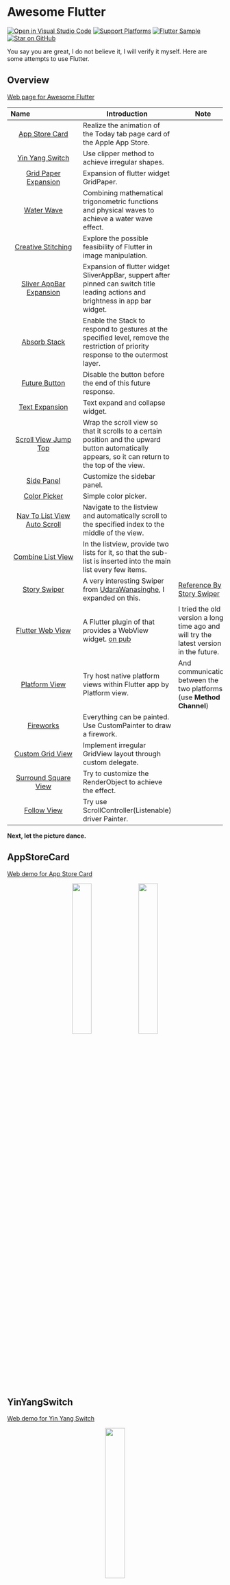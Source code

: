 # Awesome Flutter

[![Open in Visual Studio Code](https://open.vscode.dev/badges/open-in-vscode.svg)](https://open.vscode.dev/Nomeleel/awesome_flutter) [![Support Platforms](https://img.shields.io/badge/flutter-android%20%7C%20ios-green.svg)](https://github.com/Nomeleel/awesome_flutter) [![Flutter Sample](https://img.shields.io/badge/flutter-sample-purple.svg)](https://github.com/Nomeleel/fine_client) [![Star on GitHub](https://img.shields.io/github/stars/Nomeleel/awesome_flutter.svg?style=flat&logo=github&colorB=deeppink&label=stars)](https://github.com/Nomeleel/awesome_flutter) 

You say you are great, I do not believe it, I will verify it myself. Here are some attempts to use Flutter.

## Overview

[Web page for Awesome Flutter](https://nomeleel.github.io/awesome_flutter/)

| Name&nbsp;&nbsp;&nbsp;&nbsp;&nbsp;&nbsp;&nbsp;&nbsp;&nbsp;&nbsp;&nbsp;&nbsp;&nbsp;&nbsp;&nbsp;&nbsp;&nbsp;&nbsp;&nbsp;&nbsp;&nbsp;&nbsp;&nbsp;&nbsp;&nbsp; | Introduction | Note
| :------: | ------ | ------ |
| [App Store Card](#appstorecard) | Realize the animation of the Today tab page card of the Apple App Store. |
| [Yin Yang Switch](#yinyangswitch) | Use clipper method to achieve irregular shapes. |
| [Grid Paper Expansion](#gridpaperexpansion) | Expansion of flutter widget GridPaper. |
| [Water Wave](#waterwave) | Combining mathematical trigonometric functions and physical waves to achieve a water wave effect. |
| [Creative Stitching](#creativestitching) | Explore the possible feasibility of Flutter in image manipulation. |
| [Sliver AppBar Expansion](#sliverappbarexpansion) | Expansion of flutter widget SliverAppBar, suppert after pinned can switch title leading actions and brightness in app bar widget. |
| [Absorb Stack](#absorbstack) | Enable the Stack to respond to gestures at the specified level, remove the restriction of priority response to the outermost layer. |
| [Future Button](#futurebutton) | Disable the button before the end of this future response. |
| [Text Expansion](#textexpansion) | Text expand and collapse widget. |
| [Scroll View Jump Top](#scrollviewjumptop) | Wrap the scroll view so that it scrolls to a certain position and the upward button automatically appears, so it can return to the top of the view. |
| [Side Panel](#sidepanel-colorpicker) | Customize the sidebar panel. |
| [Color Picker](#sidepanel-colorpicker) | Simple color picker. |
| [Nav To List View Auto Scroll](#navtolistviewautoscroll) | Navigate to the listview and automatically scroll to the specified index to the middle of the view. |
| [Combine List View](#combinelistview) | In the listview, provide two lists for it, so that the sub-list is inserted into the main list every few items. |
| [Story Swiper](#storyswiper) | A very interesting Swiper from [UdaraWanasinghe](https://github.com/UdaraWanasinghe), I expanded on this. | [Reference By Story Swiper](https://github.com/UdaraWanasinghe/StorySwiper) |
| [Flutter Web View](#flutterwebview) | A Flutter plugin of that provides a WebView widget. [on pub](https://pub.dev/packages/webview_flutter) | I tried the old version a long time ago and will try the latest version in the future.|
| [Platform View](#platformview) | Try host native platform views within Flutter app by Platform view. | And communication between the two platforms (use **Method Channel**) |
| [Fireworks](#fireworks) | Everything can be painted. Use CustomPainter to draw a firework. |
| [Custom Grid View](#customgridview) | Implement irregular GridView layout through custom delegate. |
| [Surround Square View](#surroundsquareview) | Try to customize the RenderObject to achieve the effect. |
| [Follow View](#followview) | Try use ScrollController(Listenable) driver Painter. |

**Next, let the picture dance.**

## AppStoreCard

[Web demo for App Store Card](https://nomeleel.github.io/awesome_flutter/)

<div align="center">
    <img src="https://raw.githubusercontent.com/Nomeleel/Assets/master/awesome_flutter/markdown/app_store_card_1.gif" width="30%"/>
    <img src="https://raw.githubusercontent.com/Nomeleel/Assets/master/awesome_flutter/markdown/app_store_card_2.gif" width="30%"/>
</div>

## YinYangSwitch

[Web demo for Yin Yang Switch](https://nomeleel.github.io/awesome_flutter/#/yin_yang_switch_view)

<div align="center">
    <img src="https://raw.githubusercontent.com/Nomeleel/Assets/master/awesome_flutter/markdown/yin_yang_switch.gif" width="30%"/>
</div>

## GridPaperExpansion

[Web demo for Grid Paper Expansion](https://nomeleel.github.io/awesome_flutter/#/grid_paper_exp_view)

<div align="center">
    <img src="https://raw.githubusercontent.com/Nomeleel/Assets/master/awesome_flutter/markdown/grid_paper_exp.gif" width="30%"/>
</div>

## WaterWave

[Web demo for Water Wave](https://nomeleel.github.io/awesome_flutter/#/water_wave_view)

<div align="center">
    <img src="https://raw.githubusercontent.com/Nomeleel/Assets/master/awesome_flutter/markdown/water_wave.gif" width="30%"/>
</div>

## CreativeStitching

[Web demo for Creative Stitching](https://nomeleel.github.io/awesome_flutter/#/creative_stitching_view)

<div align="center">
    <img src="https://raw.githubusercontent.com/Nomeleel/Assets/master/awesome_flutter/markdown/creative_stitching.gif" width="30%"/>
</div>

## SliverAppBarExpansion

If the initial background color and the pinned background color after scrolling big different, the same app bar cannot adapt to the two backgrounds. At this time, you need to automatically switch the appbar to adapt to the new background.

**The conversion process has achieved a transparent gradient, which can be viewed in the web demo.**

[Web demo for Sliver AppBar Expansion](https://nomeleel.github.io/awesome_flutter/#/sliver_app_bar_exp_view)

<div align="center">SliverAppBar in Flutter ｜ SliverAppBarExpansion</div>

<div align="center">
    <img src="https://raw.githubusercontent.com/Nomeleel/Assets/master/awesome_flutter/markdown/sliver_app_bar.gif" width="30%"/>
    <img src="https://raw.githubusercontent.com/Nomeleel/Assets/master/awesome_flutter/markdown/sliver_app_bar_expansion_2.gif" width="30.5%"/>
</div>

## AbsorbStack

[Web demo for Absorb Stack](https://nomeleel.github.io/awesome_flutter/#/absorb_stack_view)

<div align="center">
    <img src="https://raw.githubusercontent.com/Nomeleel/Assets/master/awesome_flutter/markdown/absorb_stack_view.gif" width="30%"/>
</div>

## FutureButton

[Web demo for Future Button](https://nomeleel.github.io/awesome_flutter/#/future_button_view)

<div align="center">
    <img src="https://raw.githubusercontent.com/Nomeleel/Assets/master/awesome_flutter/markdown/future_button_view.gif" width="30%"/>
</div>

## TextExpansion

[Web demo for Text Expansion](https://nomeleel.github.io/awesome_flutter/#/text_expansion_view)

<div align="center">
    <img src="https://raw.githubusercontent.com/Nomeleel/Assets/master/awesome_flutter/markdown/text_expansion_view.gif" width="30%"/>
</div>

## ScrollViewJumpTop

[Web demo for Scroll View Jump Top](https://nomeleel.github.io/awesome_flutter/#/scroll_view_jump_top_view)

<div align="center">
    <img src="https://raw.githubusercontent.com/Nomeleel/Assets/master/awesome_flutter/markdown/scroll_view_jump_top_view.gif" width="30%"/>
</div>

## SidePanel-ColorPicker

[Web demo for Side Panel && Color Picker](https://nomeleel.github.io/fine_client/)

<div align="center">
    <img src="https://raw.githubusercontent.com/Nomeleel/Assets/master/fine_client/markdown/gctsq_2.gif" width="60%" />
</div>

## NavToListViewAutoScroll

[Web demo for Nav To List View Auto Scroll](https://nomeleel.github.io/awesome_flutter/#/nav_to_list_view_auto_scroll_view)

<div align="center">
    <img src="https://raw.githubusercontent.com/Nomeleel/Assets/master/awesome_flutter/markdown/nav_to_list_view_auto_scroll_view.gif" width="30%"/>
</div>

## CombineListView

[Web demo for Combine List View](https://nomeleel.github.io/awesome_flutter/#/combine_list_view_view)

<div align="center">
    <img src="https://raw.githubusercontent.com/Nomeleel/Assets/master/awesome_flutter/markdown/combine_list_view_view.gif" width="30%"/>
</div>

## StorySwiper

[Web demo for Story Swiper View](https://nomeleel.github.io/awesome_flutter/#/story_swiper_view)

<div align="center">
    <img src="https://raw.githubusercontent.com/Nomeleel/Assets/master/awesome_flutter/markdown/story_swiper_view.gif" width="30%"/>
</div>

## FlutterWebView

<!-- **Tried the plugin old version a long time ago.** -->

<!-- <div align="center">
    <img src="https://raw.githubusercontent.com/Nomeleel/Assets/master/awesome_flutter/markdown/web_view_example_view.gif" width="30%"/>
</div> -->

**The latest version:** 
[![Pub Package](https://img.shields.io/pub/v/webview_flutter.svg)](https://pub.dev/packages/webview_flutter)
<br/>
**Version used this time: 2.0.4**

<div align="center">
    <img src="https://raw.githubusercontent.com/Nomeleel/Assets/master/awesome_flutter/markdown/web_view_navigation_bar.gif" width="30%"/>
    <img src="https://raw.githubusercontent.com/Nomeleel/Assets/master/awesome_flutter/markdown/web_view_bottom_home_action.gif" width="30%"/>
    <img src="https://raw.githubusercontent.com/Nomeleel/Assets/master/awesome_flutter/markdown/web_view_bottom_action_posrition.gif" width="30%"/>
</div>

<div align="center">
    <img src="https://raw.githubusercontent.com/Nomeleel/Assets/master/awesome_flutter/markdown/web_view_bottom_action_cache.gif" width="30%"/>
    <img src="https://raw.githubusercontent.com/Nomeleel/Assets/master/awesome_flutter/markdown/web_view_bottom_action_agent_cookie.gif" width="30%"/>
    <img src="https://raw.githubusercontent.com/Nomeleel/Assets/master/awesome_flutter/markdown/web_view_bottom_action_console_close.gif" width="30%"/>
</div>

## PlatformView

### Flutter View Navigation to Native Platform View

<div align="center">
    <img src="https://raw.githubusercontent.com/Nomeleel/Assets/master/awesome_flutter/markdown/flutter_platform_view_open_ios_view.gif" width="31.2%"/><img src="https://raw.githubusercontent.com/Nomeleel/Assets/master/awesome_flutter/markdown/flutter_platform_view_open_android_view.gif" width="30%"/>
</div>

### Flutter View open Native Platform Modal Sheet View
**Flutter** -------- **Method Channel** --------**>** **Native**

<div align="center">
    <img src="https://raw.githubusercontent.com/Nomeleel/Assets/master/awesome_flutter/markdown/flutter_view_open_ios_app_store_product_view.gif" width="34.5%"/><img src="https://raw.githubusercontent.com/Nomeleel/Assets/master/awesome_flutter/markdown/flutter_view_open_android_share_view.gif" width="30%"/>
</div>

### Native Platform View open Flutter Modal Sheet View
**Native** -------- **Method Channel** --------**>** **Flutter**

<div align="center">
    <img src="https://raw.githubusercontent.com/Nomeleel/Assets/master/awesome_flutter/markdown/ios_view_show_flutter_bottom_sheet.gif" width="31.2%"/><img src="https://raw.githubusercontent.com/Nomeleel/Assets/master/awesome_flutter/markdown/android_view_show_flutter_bottom_sheet.gif" width="30%"/>
</div>

## Fireworks

[Web demo for Fireworks](https://nomeleel.github.io/awesome_flutter/#/fireworks_view)

<div align="center">
    <img src="https://raw.githubusercontent.com/Nomeleel/Assets/master/awesome_flutter/markdown/fireworks_view.gif" width="33%"/>
</div>

## CustomGridView

[Web demo for Custom Grid View](https://nomeleel.github.io/awesome_flutter/#/custom_grid_view_view)

<div align="center">
    <img src="https://raw.githubusercontent.com/Nomeleel/Assets/master/awesome_flutter/markdown/custom_grid_view_view.gif" width="30%"/>
</div>

## SurroundSquare

[Web demo for Surround Square](https://nomeleel.github.io/awesome_flutter/#/surround_square)

<div align="center">
    <img src="https://raw.githubusercontent.com/Nomeleel/Assets/master/awesome_flutter/markdown/surround_square.gif" width="30%"/>
</div>

## FollowView

[Web demo for follow view](https://nomeleel.github.io/awesome_flutter/#/follow_view)

<div align="center">
    <img src="https://raw.githubusercontent.com/Nomeleel/Assets/master/awesome_flutter/markdown/follow_view.gif" width="30%"/>
</div>

## Found issues in Flutter

The inevitable thing is that I also found some issues in Flutter.

Current Dev Evn: **Flutter (Channel stable, v1.22.1, on Mac OS X 10.15.5 19F101, locale zh-Hans-CN)**

I have also create some issues, but finally found similar ones, whichever is the earliest.

| Issue ID | Description | About | Note
| :------: | :------: | :------: | :------: |
| [24786](https://github.com/flutter/flutter/issues/24786) | ReorderableListView#onReorder passes an incorrect new index. | [ReorderableListView](https://github.com/flutter/flutter/blob/master/packages/flutter/lib/src/material/reorderable_list.dart#L59) |  |
| [60594](https://github.com/flutter/flutter/issues/60594) | The target Hero widget is build three times. | [Hero](https://github.com/flutter/flutter/blob/master/packages/flutter/lib/src/widgets/heroes.dart#L154) |  |
| [13937](https://github.com/flutter/flutter/issues/13937) | Unable to call a platform channel method from another isolate. | Isolate |  |
| [59143](https://github.com/flutter/flutter/issues/59143) | Tabbar initialIndex indicator image not working. | TabBar Indicator Image Decoration |  |